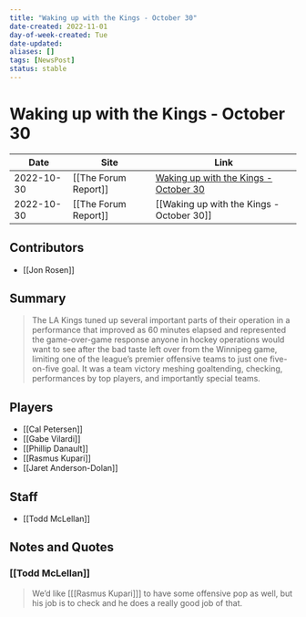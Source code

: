 ```yaml
---
title: "Waking up with the Kings - October 30"
date-created: 2022-11-01
day-of-week-created: Tue
date-updated: 
aliases: []
tags: [NewsPost]
status: stable
---
```


# Waking up with the Kings - October 30

| Date       | Site                 | Link                                                                                                     |
| ---------- | -------------------- | -------------------------------------------------------------------------------------------------------- |
| 2022-10-30 | [[The Forum Report]] | [Waking up with the Kings - October 30](https://theforumreport.com/waking-up-with-the-kings-october-30/) |
| 2022-10-30 | [[The Forum Report]] | [[Waking up with the Kings - October 30]]                                                                |

## Contributors
- [[Jon Rosen]]


## Summary
> The LA Kings tuned up several important parts of their operation in a performance that improved as 60 minutes elapsed and represented the game-over-game response anyone in hockey operations would want to see after the bad taste left over from the Winnipeg game, limiting one of the league’s premier offensive teams to just one five-on-five goal. It was a team victory meshing goaltending, checking, performances by top players, and importantly special teams.


## Players
- [[Cal Petersen]]
- [[Gabe Vilardi]]
- [[Phillip Danault]]
- [[Rasmus Kupari]]
- [[Jaret Anderson-Dolan]]

## Staff
- [[Todd McLellan]]


## Notes and Quotes
### [[Todd McLellan]]
> We’d like \[[[Rasmus Kupari]]] to have some offensive pop as well, but his job is to check and he does a really good job of that.



